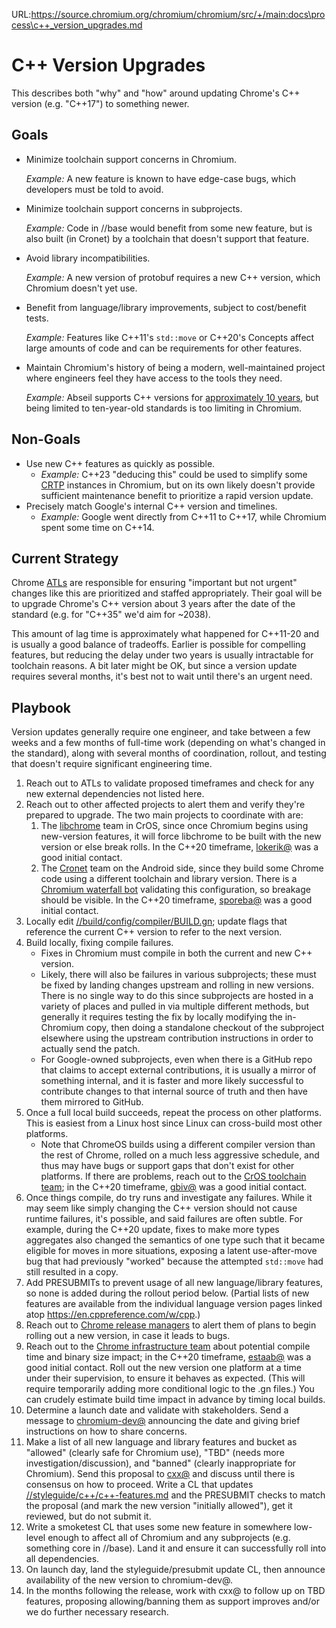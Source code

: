 URL:https://source.chromium.org/chromium/chromium/src/+/main:docs\process\c++_version_upgrades.md
# C++ Version Upgrades

This describes both "why" and "how" around updating Chrome's C++ version (e.g.
"C++17") to something newer.

## Goals

* Minimize toolchain support concerns in Chromium.

   *Example:* A new feature is known to have edge-case bugs, which developers
     must be told to avoid.
* Minimize toolchain support concerns in subprojects.

   *Example:* Code in //base would benefit from some new feature, but is also
     built (in Cronet) by a toolchain that doesn't support that feature.
* Avoid library incompatibilities.

   *Example:* A new version of protobuf requires a new C++ version, which
     Chromium doesn't yet use.
* Benefit from language/library improvements, subject to cost/benefit tests.

   *Example:* Features like C++11's `std::move` or C++20's Concepts affect
     large amounts of code and can be requirements for other features.
* Maintain Chromium's history of being a modern, well-maintained project where
  engineers feel they have access to the tools they need.

   *Example:* Abseil supports C++ versions for
     [approximately 10 years](https://opensource.google/documentation/policies/cplusplus-support#support_criteria_4),
     but being limited to ten-year-old standards is too limiting in Chromium.

## Non-Goals

* Use new C++ features as quickly as possible.
   * *Example:* C++23 "deducing this" could be used to simplify some
     [CRTP](https://en.wikipedia.org/wiki/Curiously_recurring_template_pattern)
     instances in Chromium, but on its own likely doesn't provide sufficient
     maintenance benefit to prioritize a rapid version update.
* Precisely match Google's internal C++ version and timelines.
   * *Example:* Google went directly from C++11 to C++17, while Chromium spent
     some time on C++14.

## Current Strategy

Chrome [ATLs](mailto:chrome-atls-discuss@google.com) are responsible for
ensuring "important but not urgent" changes like this are prioritized and
staffed appropriately. Their goal will be to upgrade Chrome's C++ version about
3 years after the date of the standard (e.g. for "C++35" we'd aim for ~2038).

This amount of lag time is approximately what happened for C++11-20 and is
usually a good balance of tradeoffs. Earlier is possible for compelling
features, but reducing the delay under two years is usually intractable for
toolchain reasons. A bit later might be OK, but since a version update requires
several months, it's best not to wait until there's an urgent need.

## Playbook

Version updates generally require one engineer, and take between a few weeks and
a few months of full-time work (depending on what's changed in the standard),
along with several months of coordination, rollout, and testing that doesn't
require significant engineering time.

1. Reach out to ATLs to validate proposed timeframes and check for any new
   external dependencies not listed here.
1. Reach out to other affected projects to alert them and verify they're
   prepared to upgrade. The two main projects to coordinate with are:
   1. The [libchrome](https://goto.google.com/libchrome) team in CrOS, since
      once Chromium begins using new-version features, it will force libchrome
      to be built with the new version or else break rolls. In the C++20
      timeframe, [lokerik@](mailto:lokerik@google.com) was a good initial
      contact.
   1. The [Cronet](https://goto.google.com/cronet) team on the Android side,
      since they build some Chrome code using a different toolchain and library
      version. There is a
      [Chromium waterfall bot](https://ci.chromium.org/ui/p/chromium/builders/ci/android-cronet-mainline-clang-arm64-rel)
      validating this configuration, so breakage should be visible. In the C++20
      timeframe, [sporeba@](mailto:sporeba@google.com) was a good initial
      contact.
1. Locally edit
   [//build/config/compiler/BUILD.gn](https://chromium.googlesource.com/chromium/src/+/main/build/config/compiler/BUILD.gn);
   update flags that reference the current C++ version to refer to the next
   version.
1. Build locally, fixing compile failures.
   * Fixes in Chromium must compile in both the current and new C++ version.
   * Likely, there will also be failures in various subprojects; these must be
     fixed by landing changes upstream and rolling in new versions. There is no
     single way to do this since subprojects are hosted in a variety of places
     and pulled in via multiple different methods, but generally it requires
     testing the fix by locally modifying the in-Chromium copy, then doing a
     standalone checkout of the subproject elsewhere using the upstream
     contribution instructions in order to actually send the patch.
   * For Google-owned subprojects, even when there is a GitHub repo that claims
     to accept external contributions, it is usually a mirror of something
     internal, and it is faster and more likely successful to contribute changes
     to that internal source of truth and then have them mirrored to GitHub.
1. Once a full local build succeeds, repeat the process on other platforms. This
   is easiest from a Linux host since Linux can cross-build most other
   platforms.
   * Note that ChromeOS builds using a different compiler version than the rest
     of Chrome, rolled on a much less aggressive schedule, and thus may have
     bugs or support gaps that don't exist for other platforms. If there are
     problems, reach out to the
     [CrOS toolchain team](https://goto.google.com/crostc); in the C++20
     timeframe, [gbiv@](mailto:gbiv@google.com) was a good initial contact.
1. Once things compile, do try runs and investigate any failures. While it may
   seem like simply changing the C++ version should not cause runtime failures,
   it's possible, and said failures are often subtle. For example, during the
   C++20 update, fixes to make more types aggregates also changed the semantics
   of one type such that it became eligible for moves in more situations,
   exposing a latent use-after-move bug that had previously "worked" because the
   attempted `std::move` had still resulted in a copy.
1. Add PRESUBMITs to prevent usage of all new language/library features, so none
   is added during the rollout period below. (Partial lists of new features are
   available from the individual language version pages linked atop
   https://en.cppreference.com/w/cpp.)
1. Reach out to
   [Chrome release managers](https://goto.google.com/chrome-release-management)
   to alert them of plans to begin rolling out a new version, in case it leads
   to bugs.
1. Reach out to the
   [Chrome infrastructure team](https://goto.google.com/chrome-brapp-engprod)
   about potential compile time and binary size impact; in the C++20 timeframe,
   [estaab@](mailto:estaab@chromium.org) was a good initial contact. Roll out
   the new version one platform at a time under their supervision, to ensure it
   behaves as expected. (This will require temporarily adding more conditional
   logic to the .gn files.) You can crudely estimate build time impact in
   advance by timing local builds.
1. Determine a launch date and validate with stakeholders. Send a message to
   [chromium-dev@](http://groups.google.com/a/chromium.org/g/chromium-dev)
   announcing the date and giving brief instructions on how to share concerns.
1. Make a list of all new language and library features and bucket as "allowed"
   (clearly safe for Chromium use), "TBD" (needs more investigation/discussion),
   and "banned" (clearly inappropriate for Chromium). Send this proposal to
   [cxx@](http://groups.google.com/a/chromium.org/g/cxx) and discuss until there
   is consensus on how to proceed. Write a CL that updates
   [//styleguide/c++/c++-features.md](https://chromium.googlesource.com/chromium/src/+/main/styleguide/c++/c++-features.md)
   and the PRESUBMIT checks to match the proposal (and mark the new version
   "initially allowed"), get it reviewed, but do not submit it.
1. Write a smoketest CL that uses some new feature in somewhere low-level enough
   to affect all of Chromium and any subprojects (e.g. something core in
   //base). Land it and ensure it can successfully roll into all dependencies.
1. On launch day, land the styleguide/presubmit update CL, then announce
   availability of the new version to chromium-dev@.
1. In the months following the release, work with cxx@ to follow up on TBD
   features, proposing allowing/banning them as support improves and/or we do
   further necessary research.
